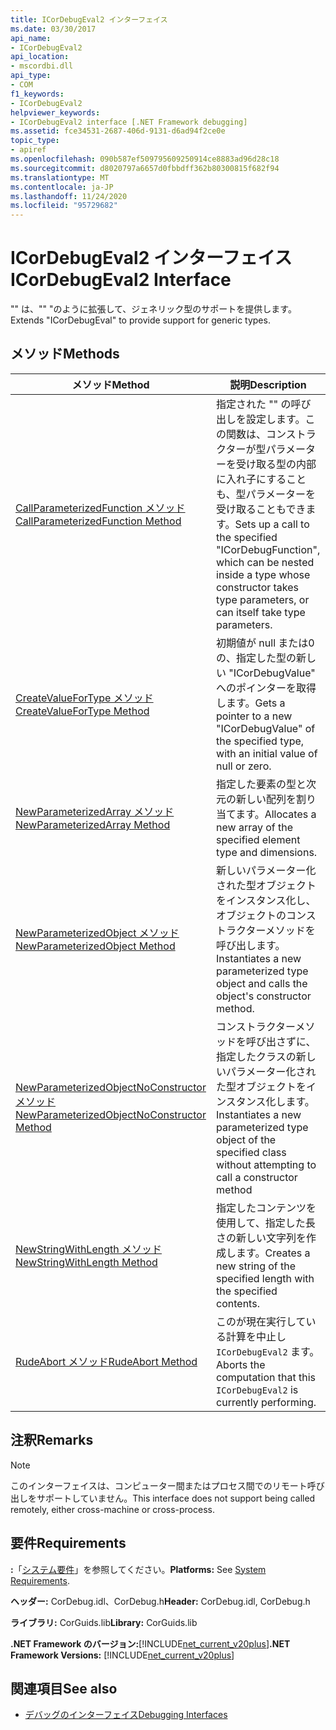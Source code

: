 ```yaml
---
title: ICorDebugEval2 インターフェイス
ms.date: 03/30/2017
api_name:
- ICorDebugEval2
api_location:
- mscordbi.dll
api_type:
- COM
f1_keywords:
- ICorDebugEval2
helpviewer_keywords:
- ICorDebugEval2 interface [.NET Framework debugging]
ms.assetid: fce34531-2687-406d-9131-d6ad94f2ce0e
topic_type:
- apiref
ms.openlocfilehash: 090b587ef509795609250914ce8883ad96d28c18
ms.sourcegitcommit: d8020797a6657d0fbbdff362b80300815f682f94
ms.translationtype: MT
ms.contentlocale: ja-JP
ms.lasthandoff: 11/24/2020
ms.locfileid: "95729682"
---
```

# <a name="icordebugeval2-interface"></a><span data-ttu-id="3373e-102">ICorDebugEval2 インターフェイス</span><span class="sxs-lookup"><span data-stu-id="3373e-102">ICorDebugEval2 Interface</span></span>

<span data-ttu-id="3373e-103">"" は、"" "のように拡張して、ジェネリック型のサポートを提供します。</span><span class="sxs-lookup"><span data-stu-id="3373e-103">Extends "ICorDebugEval" to provide support for generic types.</span></span>  
  
## <a name="methods"></a><span data-ttu-id="3373e-104">メソッド</span><span class="sxs-lookup"><span data-stu-id="3373e-104">Methods</span></span>  
  
|<span data-ttu-id="3373e-105">メソッド</span><span class="sxs-lookup"><span data-stu-id="3373e-105">Method</span></span>|<span data-ttu-id="3373e-106">説明</span><span class="sxs-lookup"><span data-stu-id="3373e-106">Description</span></span>|  
|------------|-----------------|  
|[<span data-ttu-id="3373e-107">CallParameterizedFunction メソッド</span><span class="sxs-lookup"><span data-stu-id="3373e-107">CallParameterizedFunction Method</span></span>](icordebugeval2-callparameterizedfunction-method.md)|<span data-ttu-id="3373e-108">指定された "" の呼び出しを設定します。この関数は、コンストラクターが型パラメーターを受け取る型の内部に入れ子にすることも、型パラメーターを受け取ることもできます。</span><span class="sxs-lookup"><span data-stu-id="3373e-108">Sets up a call to the specified "ICorDebugFunction", which can be nested inside a type whose constructor takes type parameters, or can itself take type parameters.</span></span>|  
|[<span data-ttu-id="3373e-109">CreateValueForType メソッド</span><span class="sxs-lookup"><span data-stu-id="3373e-109">CreateValueForType Method</span></span>](icordebugeval2-createvaluefortype-method.md)|<span data-ttu-id="3373e-110">初期値が null または0の、指定した型の新しい "ICorDebugValue" へのポインターを取得します。</span><span class="sxs-lookup"><span data-stu-id="3373e-110">Gets a pointer to a new "ICorDebugValue" of the specified type, with an initial value of null or zero.</span></span>|  
|[<span data-ttu-id="3373e-111">NewParameterizedArray メソッド</span><span class="sxs-lookup"><span data-stu-id="3373e-111">NewParameterizedArray Method</span></span>](icordebugeval2-newparameterizedarray-method.md)|<span data-ttu-id="3373e-112">指定した要素の型と次元の新しい配列を割り当てます。</span><span class="sxs-lookup"><span data-stu-id="3373e-112">Allocates a new array of the specified element type and dimensions.</span></span>|  
|[<span data-ttu-id="3373e-113">NewParameterizedObject メソッド</span><span class="sxs-lookup"><span data-stu-id="3373e-113">NewParameterizedObject Method</span></span>](icordebugeval2-newparameterizedobject-method.md)|<span data-ttu-id="3373e-114">新しいパラメーター化された型オブジェクトをインスタンス化し、オブジェクトのコンストラクターメソッドを呼び出します。</span><span class="sxs-lookup"><span data-stu-id="3373e-114">Instantiates a new parameterized type object and calls the object's constructor method.</span></span>|  
|[<span data-ttu-id="3373e-115">NewParameterizedObjectNoConstructor メソッド</span><span class="sxs-lookup"><span data-stu-id="3373e-115">NewParameterizedObjectNoConstructor Method</span></span>](icordebugeval2-newparameterizedobjectnoconstructor-method.md)|<span data-ttu-id="3373e-116">コンストラクターメソッドを呼び出さずに、指定したクラスの新しいパラメーター化された型オブジェクトをインスタンス化します。</span><span class="sxs-lookup"><span data-stu-id="3373e-116">Instantiates a new parameterized type object of the specified class without attempting to call a constructor method</span></span>|  
|[<span data-ttu-id="3373e-117">NewStringWithLength メソッド</span><span class="sxs-lookup"><span data-stu-id="3373e-117">NewStringWithLength Method</span></span>](icordebugeval2-newstringwithlength-method.md)|<span data-ttu-id="3373e-118">指定したコンテンツを使用して、指定した長さの新しい文字列を作成します。</span><span class="sxs-lookup"><span data-stu-id="3373e-118">Creates a new string of the specified length with the specified contents.</span></span>|  
|[<span data-ttu-id="3373e-119">RudeAbort メソッド</span><span class="sxs-lookup"><span data-stu-id="3373e-119">RudeAbort Method</span></span>](icordebugeval2-rudeabort-method.md)|<span data-ttu-id="3373e-120">このが現在実行している計算を中止し `ICorDebugEval2` ます。</span><span class="sxs-lookup"><span data-stu-id="3373e-120">Aborts the computation that this `ICorDebugEval2` is currently performing.</span></span>|  
  
## <a name="remarks"></a><span data-ttu-id="3373e-121">注釈</span><span class="sxs-lookup"><span data-stu-id="3373e-121">Remarks</span></span>  
  
> [!NOTE]
> <span data-ttu-id="3373e-122">このインターフェイスは、コンピューター間またはプロセス間でのリモート呼び出しをサポートしていません。</span><span class="sxs-lookup"><span data-stu-id="3373e-122">This interface does not support being called remotely, either cross-machine or cross-process.</span></span>  
  
## <a name="requirements"></a><span data-ttu-id="3373e-123">要件</span><span class="sxs-lookup"><span data-stu-id="3373e-123">Requirements</span></span>  

 <span data-ttu-id="3373e-124">**:**「[システム要件](../../get-started/system-requirements.md)」を参照してください。</span><span class="sxs-lookup"><span data-stu-id="3373e-124">**Platforms:** See [System Requirements](../../get-started/system-requirements.md).</span></span>  
  
 <span data-ttu-id="3373e-125">**ヘッダー:** CorDebug.idl、CorDebug.h</span><span class="sxs-lookup"><span data-stu-id="3373e-125">**Header:** CorDebug.idl, CorDebug.h</span></span>  
  
 <span data-ttu-id="3373e-126">**ライブラリ:** CorGuids.lib</span><span class="sxs-lookup"><span data-stu-id="3373e-126">**Library:** CorGuids.lib</span></span>  
  
 <span data-ttu-id="3373e-127">**.NET Framework のバージョン:**[!INCLUDE[net_current_v20plus](../../../../includes/net-current-v20plus-md.md)]</span><span class="sxs-lookup"><span data-stu-id="3373e-127">**.NET Framework Versions:** [!INCLUDE[net_current_v20plus](../../../../includes/net-current-v20plus-md.md)]</span></span>  
  
## <a name="see-also"></a><span data-ttu-id="3373e-128">関連項目</span><span class="sxs-lookup"><span data-stu-id="3373e-128">See also</span></span>

- [<span data-ttu-id="3373e-129">デバッグのインターフェイス</span><span class="sxs-lookup"><span data-stu-id="3373e-129">Debugging Interfaces</span></span>](debugging-interfaces.md)
